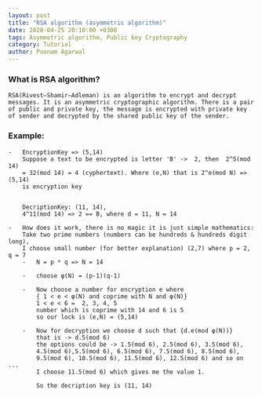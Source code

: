 ```yaml
---
layout: post
title: "RSA algorithm (asymmetric algorithm)"
date: 2020-04-25 20:10:00 +0300
tags: Asymmetric algorithm, Public key Cryptography
category: Tutorial
author: Poonam Agarwal
---
```


### What is RSA algorithm?

    RSA(Rivest–Shamir–Adleman) is an algorithm to encrypt and decrypt messages. It is an asymmetric cryptographic algorithm. There is a pair of public and private key, the message is encrypted with private key of sender and decrypted by the shared public key of the sender.

### Example:

    -   EncryptionKey => (5,14)
        Suppose a text to be encrypted is letter 'B' ->  2, then  2^5(mod 14)
        = 32(mod 14) = 4 (cyphertext). Where (e,N) that is 2^e(mod N) => (5,14)
        is encryption key


        DecriptionKey: (11, 14),
        4^11(mod 14) => 2 == B, where d = 11, N = 14

    -   How does it work, there is no magic it is just simple mathematics:
        Take two prime numbers (numbers can be hundreds & hundreds digit long),
        I choose small number (for better explanation) (2,7) where p = 2, q = 7
        -   N = p * q => N = 14

        -   choose φ(N) = (p-1)(q-1)

        -   Now choose a number for encryption e where
            { 1 < e < φ(N) and coprime with N and φ(N)}
            1 < e < 6 =  2, 3, 4, 5
            number which is coprime with 14 and 6 is 5
            so our lock is (e,N) = (5,14)

        -   Now for decryption we choose d such that {d.e(mod φ(N))}
            that is -> d.5(mod 6)
            the options could be -> 1.5(mod 6), 2.5(mod 6), 3.5(mod 6),
            4.5(mod 6),5.5(mod 6), 6.5(mod 6), 7.5(mod 6), 8.5(mod 6),
            9.5(mod 6), 10.5(mod 6), 11.5(mod 6), 12.5(mod 6) and so on ...
            I choose 11.5(mod 6) which gives me the value 1.

            So the decription key is (11, 14)

